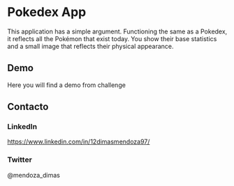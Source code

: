 # Pokedex App

This application has a simple argument. Functioning the same as a Pokedex, it reflects all the Pokémon that exist today. You show their base statistics and a small image that reflects their physical appearance.

## Demo

Here you will find a demo from challenge

## Contacto

### LinkedIn

https://www.linkedin.com/in/12dimasmendoza97/

### Twitter

@mendoza_dimas
